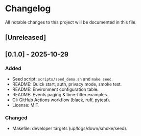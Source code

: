 # Changelog

All notable changes to this project will be documented in this file.

## [Unreleased]

## [0.1.0] - 2025-10-29
### Added
- Seed script: `scripts/seed_demo.sh` and `make seed`.
- README: Quick start, auth, privacy mode, smoke test.
- README: Environment configuration table.
- README: Events paging & time-filter examples.
- CI: GitHub Actions workflow (black, ruff, pytest).
- License: MIT.

### Changed
- Makefile: developer targets (up/logs/down/smoke/seed).
